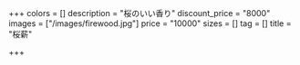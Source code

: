 +++
colors = []
description = "桜のいい香り"
discount_price = "8000"
images = ["/images/firewood.jpg"]
price = "10000"
sizes = []
tag = []
title = "桜薪"

+++
